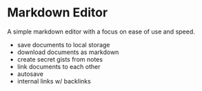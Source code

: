 # Markdown Editor

A simple markdown editor with a focus on ease of use and speed.

- save documents to local storage
- download documents as markdown
- create secret gists from notes
- link documents to each other
- autosave
- internal links w/ backlinks
